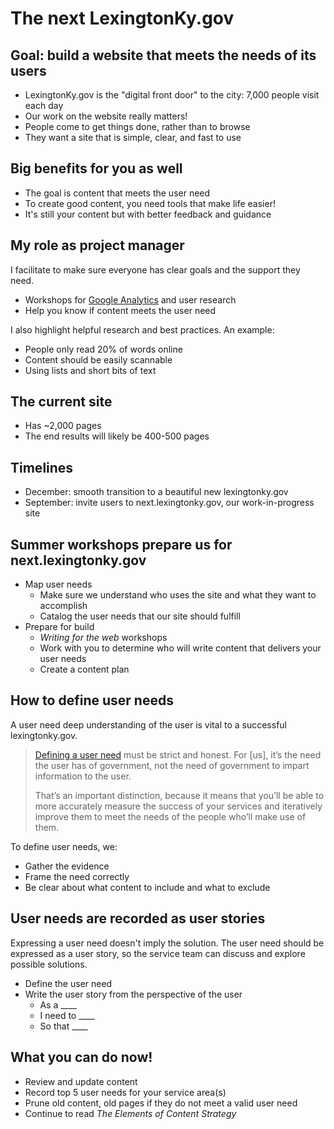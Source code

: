 # The next LexingtonKy.gov

## Goal: build a website that meets the needs of its users

* LexingtonKy.gov is the "digital front door" to the city: 7,000 people visit each day
* Our work on the website really matters!
* People come to get things done, rather than to browse
* They want a site that is simple, clear, and fast to use

## Big benefits for you as well

* The goal is content that meets the user need
* To create good content, you need tools that make life easier!
* It's still your content but with better feedback and guidance

## My role as project manager

I facilitate to make sure everyone has clear goals and the support they need.

  * Workshops for [Google Analytics](http://lexingtonky-visitors.herokuapp.com/) and user research
  * Help you know if content meets the user need

I also highlight helpful research and best practices. An example:

  * People only read 20% of words online
  * Content should be easily scannable
  * Using lists and short bits of text

## The current site

* Has ~2,000 pages
* The end results will likely be 400-500 pages

## Timelines

* December: smooth transition to a beautiful new lexingtonky.gov
* September: invite users to next.lexingtonky.gov, our work-in-progress site

## Summer workshops prepare us for next.lexingtonky.gov

- Map user needs
  * Make sure we understand who uses the site and what they want to accomplish
  * Catalog the user needs that our site should fulfill
- Prepare for build
  * _Writing for the web_ workshops
  * Work with you to determine who will write content that delivers your user needs
  * Create a content plan

## How to define user needs

A user need deep understanding of the user is vital to a successful lexingtonky.gov.

> [Defining a user need](https://www.gov.uk/service-manual/user-centred-design/user-needs.html#defining-user-needs) must be strict and honest. For [us], it’s the need the user has of government, not the need of government to impart information to the user.
>
> That’s an important distinction, because it means that you’ll be able to more accurately measure the success of your services and iteratively improve them to meet the needs of the people who’ll make use of them.

To define user needs, we:

* Gather the evidence
* Frame the need correctly
* Be clear about what content to include and what to exclude

## User needs are recorded as user stories

Expressing a user need doesn't imply the solution. The user need should be expressed as a user story, so the service team can discuss and explore possible solutions.

- Define the user need
- Write the user story from the perspective of the user
  * As a ____
  * I need to ____
  * So that ____

## What you can do now!

* Review and update content
* Record top 5 user needs for your service area(s)
* Prune old content, old pages if they do not meet a valid user need
* Continue to read _The Elements of Content Strategy_
